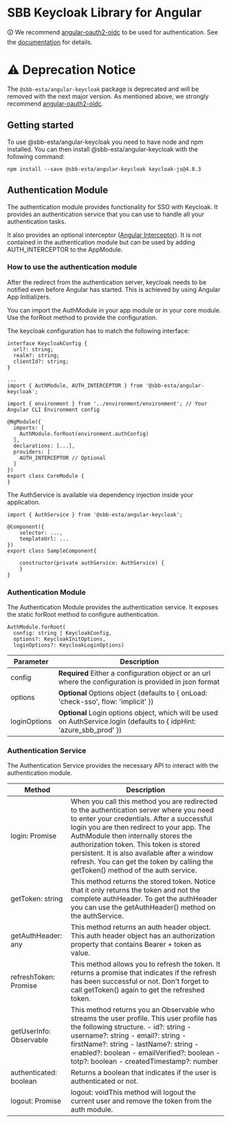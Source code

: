 # SBB Keycloak Library for Angular

🛈 We recommend [angular-oauth2-oidc](https://www.npmjs.com/package/angular-oauth2-oidc) to be used for authentication.
See the [documentation](https://manfredsteyer.github.io/angular-oauth2-oidc/docs/index.html) for details.

# ⚠ Deprecation Notice

The `@sbb-esta/angular-keycloak` package is deprecated and will be removed with the next major version.
As mentioned above, we strongly recommend [angular-oauth2-oidc](https://www.npmjs.com/package/angular-oauth2-oidc).

## Getting started

To use @sbb-esta/angular-keycloak you need to have node and npm installed.
You can then install @sbb-esta/angular-keycloak with the following command:

```
npm install --save @sbb-esta/angular-keycloak keycloak-js@4.8.3
```

## Authentication Module

The authentication module provides functionality for SSO
with Keycloak. It provides an authentication service that you
can use to handle all your authentication tasks.

It also provides an optional interceptor ([Angular Interceptor](https://angular.io/guide/http#intercepting-all-requests-or-responses)).
It is not contained in the authentication module but can be used
by adding AUTH_INTERCEPTOR to the AppModule.

### How to use the authentication module

After the redirect from the authentication server, keycloak needs to be
notified even before Angular has started. This is achieved by using
Angular App Initializers.

You can import the AuthModule in your app module or in your core module.
Use the forRoot method to provide the configuration.

The keycloak configuration has to match the following interface:

```
interface KeycloakConfig {
  url?: string;
  realm?: string;
  clientId?: string;
}
```

```
...
import { AuthModule, AUTH_INTERCEPTOR } from '@sbb-esta/angular-keycloak';

import { environment } from '../environment/environment'; // Your Angular CLI Environment config

@NgModule({
  imports: [
    AuthModule.forRoot(environment.authConfig)
  ],
  declarations: [...],
  providers: [
    AUTH_INTERCEPTOR // Optional
  ]
})
export class CoreModule {
}
```

The AuthService is available via dependency injection inside your application.

```
import { AuthService } from '@sbb-esta/angular-keycloak';

@Component({
    selector: ...,
    templateUrl: ...
})
export class SampleComponent{

    constructor(private authService: AuthService) {
    }
}
```

### Authentication Module

The Authentication Module provides the authentication service.
It exposes the static forRoot method to configure authentication.

```
AuthModule.forRoot(
  config: string | KeycloakConfig,
  options?: KeycloakInitOptions,
  loginOptions?: KeycloakLoginOptions)
```

| Parameter    | Description                                                                                                            |
| ------------ | ---------------------------------------------------------------------------------------------------------------------- |
| config       | **Required** Either a configuration object or an url where the configuration is provided in json format                |
| options      | **Optional** Options object (defaults to { onLoad: 'check-sso', flow: 'implicit' })                                    |
| loginOptions | **Optional** Login options object, which will be used on AuthService.login (defaults to { idpHint: 'azure_sbb_prod' }) |

### Authentication Service

The Authentication Service provides the necessary API to interact with the authentication module.

| Method                                   | Description                                                                                                                                                                                                                                                                                                                                                                                              |
| ---------------------------------------- | -------------------------------------------------------------------------------------------------------------------------------------------------------------------------------------------------------------------------------------------------------------------------------------------------------------------------------------------------------------------------------------------------------- |
| login: Promise<void>                     | When you call this method you are redirected to the authentication server where you need to enter your credentials. After a successful login you are then redirect to your app. The AuthModule then internally stores the authorization token. This token is stored persistent. It is also available after a window refresh. You can get the token by calling the getToken() method of the auth service. |
| getToken: string                         | This method returns the stored token. Notice that it only returns the token and not the complete authHeader. To get the authHeader you can use the getAuthHeader() method on the authService.                                                                                                                                                                                                            |
| getAuthHeader: any                       | This method returns an auth header object. This auth header object has an authorization property that contains Bearer + token as value.                                                                                                                                                                                                                                                                  |
| refreshToken: Promise<boolean>           | This method allows you to refresh the token. It returns a promise that indicates if the refresh has been successful or not. Don't forget to call getToken() again to get the refreshed token.                                                                                                                                                                                                            |
| getUserInfo: Observable<KeycloakProfile> | This method returns you an Observable who streams the user profile. This user profile has the following structure. - id?: string - username?: string - email?: string - firstName?: string - lastName?: string - enabled?: boolean - emailVerified?: boolean - totp?: boolean - createdTimestamp?: number                                                                                                |
| authenticated: boolean                   | Returns a boolean that indicates if the user is authenticated or not.                                                                                                                                                                                                                                                                                                                                    |
| logout: Promise<void>                    | logout: voidThis method will logout the current user and remove the token from the auth module.                                                                                                                                                                                                                                                                                                          |
